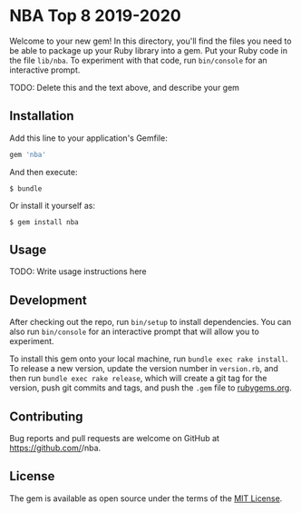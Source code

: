# NBA Top 8 2019-2020

Welcome to your new gem! In this directory, you'll find the files you need to be able to package up your Ruby library into a gem. Put your Ruby code in the file `lib/nba`. To experiment with that code, run `bin/console` for an interactive prompt.

TODO: Delete this and the text above, and describe your gem

## Installation

Add this line to your application's Gemfile:

```ruby
gem 'nba'
```

And then execute:

    $ bundle

Or install it yourself as:

    $ gem install nba

## Usage

TODO: Write usage instructions here

## Development

After checking out the repo, run `bin/setup` to install dependencies. You can also run `bin/console` for an interactive prompt that will allow you to experiment.

To install this gem onto your local machine, run `bundle exec rake install`. To release a new version, update the version number in `version.rb`, and then run `bundle exec rake release`, which will create a git tag for the version, push git commits and tags, and push the `.gem` file to [rubygems.org](https://rubygems.org).

## Contributing

Bug reports and pull requests are welcome on GitHub at https://github.com/<github username>/nba.

## License

The gem is available as open source under the terms of the [MIT License](https://opensource.org/licenses/MIT).
